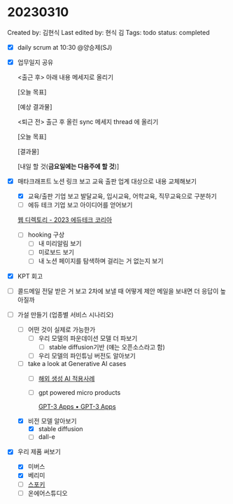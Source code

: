 # 20230310

Created by: 김현식
Last edited by: 현식 김
Tags: todo
status: completed

- [x]  daily scrum at 10:30 @양승제(SJ)
- [x]  업무일지 공유
    
    <출근 후> 아래 내용 메세지로 올리기
    
    [오늘 목표]
    
    [예상 결과물]
    
    <퇴근 전> 출근 후 올린 sync 메세지 thread 에 올리기
    
    [오늘 목표]
    
    [결과물]
    
    [내일 할 것(**금요일에는 다음주에 할 것**)]
    
- [x]  매타크래프트 노션 링크 보고 교육 출판 업계 대상으로 내용 교체해보기
    - [x]  교육/출판 기업 보고 발달교육, 입시교육, 어학교육, 직무교육으로 구분하기
    - [ ]  에듀 테크 기업 보고 아이디어를 얻어보기
    
    [웹 디렉토리 - 2023 에듀테크 코리아](https://edtechkorea.or.kr/fairContents.do?FAIRMENU_IDX=14177&hl=KOR)
    
    - [ ]  hooking 구상
        - [ ]  내 미리알림 보기
        - [ ]  미로보드 보기
        - [ ]  내 노션 페이지를 탐색하며 걸리는 거 없는지 보기
- [x]  KPT 회고
- [ ]  콜드메일 전달 받은 거 보고 2차에 보낼 때 어떻게 제안 메일을 보내면 더 응답이 높아질까
- [ ]  가설 만들기 (업종별 서비스 시나리오)
    - [ ]  어떤 것이 실제로 가능한가
        - [ ]  우리 모델의 파운데이션 모델 더 파보기
            - [ ]  stable diffusion기반 (얘는 오픈소스라고 함)
        - [ ]  우리 모델의 파인튜닝 버전도 알아보기
    - [ ]  take a look at Generative AI cases
        - [ ]  [해외 생성 AI 적용사례](https://www.notion.so/AI-fc66f14a19f3421a8564c616513692ac?pvs=21)
        - [ ]  gpt powered micro products
            
            [GPT-3 Apps • GPT-3 Apps](https://gpt-apps.com/)
            
    - [x]  비전 모델 알아보기
        - [x]  stable diffusion
        - [ ]  dall-e
- [x]  우리 제품 써보기
    - [x]  미버스
    - [x]  베리미
    - [ ]  [스포키](https://mirakle.mk.co.kr/view.php?year=2023&no=183347)
    - [ ]  온에어스튜디오